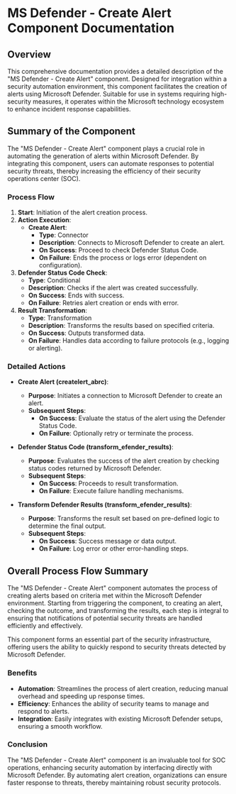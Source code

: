 # MS Defender - Create Alert Component Documentation

## Overview
This comprehensive documentation provides a detailed description of the "MS Defender - Create Alert" component. Designed for integration within a security automation environment, this component facilitates the creation of alerts using Microsoft Defender. Suitable for use in systems requiring high-security measures, it operates within the Microsoft technology ecosystem to enhance incident response capabilities.

## Summary of the Component
The "MS Defender - Create Alert" component plays a crucial role in automating the generation of alerts within Microsoft Defender. By integrating this component, users can automate responses to potential security threats, thereby increasing the efficiency of their security operations center (SOC).

### Process Flow
1. **Start**: Initiation of the alert creation process.
2. **Action Execution**: 
   - **Create Alert**:
     - **Type**: Connector
     - **Description**: Connects to Microsoft Defender to create an alert.
     - **On Success**: Proceed to check Defender Status Code.
     - **On Failure**: Ends the process or logs error (dependent on configuration).
3. **Defender Status Code Check**:
   - **Type**: Conditional
   - **Description**: Checks if the alert was created successfully.
   - **On Success**: Ends with success.
   - **On Failure**: Retries alert creation or ends with error.
4. **Result Transformation**:
   - **Type**: Transformation
   - **Description**: Transforms the results based on specified criteria.
   - **On Success**: Outputs transformed data.
   - **On Failure**: Handles data according to failure protocols (e.g., logging or alerting).

### Detailed Actions
- **Create Alert (createlert_abrc)**:
  - **Purpose**: Initiates a connection to Microsoft Defender to create an alert.
  - **Subsequent Steps**:
    - **On Success**: Evaluate the status of the alert using the Defender Status Code.
    - **On Failure**: Optionally retry or terminate the process.

- **Defender Status Code (transform_efender_results)**:
  - **Purpose**: Evaluates the success of the alert creation by checking status codes returned by Microsoft Defender.
  - **Subsequent Steps**:
    - **On Success**: Proceeds to result transformation.
    - **On Failure**: Execute failure handling mechanisms.

- **Transform Defender Results (transform_efender_results)**:
  - **Purpose**: Transforms the result set based on pre-defined logic to determine the final output.
  - **Subsequent Steps**:
    - **On Success**: Success message or data output.
    - **On Failure**: Log error or other error-handling steps.

## Overall Process Flow Summary
The "MS Defender - Create Alert" component automates the process of creating alerts based on criteria met within the Microsoft Defender environment. Starting from triggering the component, to creating an alert, checking the outcome, and transforming the results, each step is integral to ensuring that notifications of potential security threats are handled efficiently and effectively.

This component forms an essential part of the security infrastructure, offering users the ability to quickly respond to security threats detected by Microsoft Defender.

### Benefits
- **Automation**: Streamlines the process of alert creation, reducing manual overhead and speeding up response times.
- **Efficiency**: Enhances the ability of security teams to manage and respond to alerts.
- **Integration**: Easily integrates with existing Microsoft Defender setups, ensuring a smooth workflow.

### Conclusion
The "MS Defender - Create Alert" component is an invaluable tool for SOC operations, enhancing security automation by interfacing directly with Microsoft Defender. By automating alert creation, organizations can ensure faster response to threats, thereby maintaining robust security protocols.
